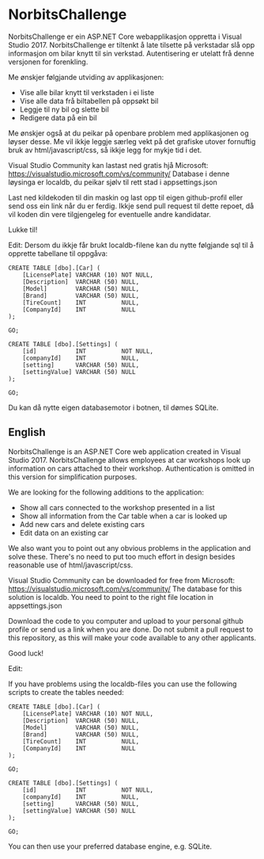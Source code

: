 # NorbitsChallenge

NorbitsChallenge er ein ASP.NET Core webapplikasjon oppretta i Visual Studio 2017. 
NorbitsChallenge er tiltenkt å late tilsette på verkstadar slå opp informasjon om bilar knytt til sin verkstad. 
Autentisering er utelatt frå denne versjonen for forenkling. 

Me ønskjer følgjande utviding av applikasjonen:

* Vise alle bilar knytt til verkstaden i ei liste
* Vise alle data frå biltabellen på oppsøkt bil
* Leggje til ny bil og slette bil
* Redigere data på ein bil

Me ønskjer også at du peikar på openbare problem med applikasjonen og løyser desse. Me vil ikkje leggje særleg vekt på det grafiske utover fornuftig bruk av html/javascript/css, så ikkje legg for mykje tid i det.

Visual Studio Community kan lastast ned gratis hjå Microsoft: https://visualstudio.microsoft.com/vs/community/
Database i denne løysinga er localdb, du peikar sjølv til rett stad i appsettings.json

Last ned kildekoden til din maskin og last opp til eigen github-profil eller send oss ein link når du er ferdig. Ikkje send pull request til dette repoet, då vil koden din vere tilgjengeleg for eventuelle andre kandidatar.

Lukke til!

Edit: Dersom du ikkje får brukt localdb-filene kan du nytte følgjande sql til å opprette tabellane til oppgåva:

```
CREATE TABLE [dbo].[Car] (
    [LicensePlate] VARCHAR (10) NOT NULL,
    [Description]  VARCHAR (50) NULL,
    [Model]        VARCHAR (50) NULL,
    [Brand]        VARCHAR (50) NULL,
    [TireCount]    INT          NULL,
    [CompanyId]    INT          NULL
);

GO;

CREATE TABLE [dbo].[Settings] (
    [id]           INT          NOT NULL,
    [companyId]    INT          NULL,
    [setting]      VARCHAR (50) NULL,
    [settingValue] VARCHAR (50) NULL
);

GO;

```
Du kan då nytte eigen databasemotor i botnen, til dømes SQLite.

## English

NorbitsChallenge is an ASP.NET Core web application created in Visual Studio 2017.
NorbitsChallenge allows employees at car workshops look up information on cars attached to their workshop.
Authentication is omitted in this version for simplification purposes.

We are looking for the following additions to the application:
* Show all cars connected to the workshop presented in a list
* Show all information from the Car table when a car is looked up
* Add new cars and delete existing cars
* Edit data on an existing car

We also want you to point out any obvious problems in the application and solve these. There's no need to put too much effort in design besides reasonable use of html/javascript/css.

Visual Studio Community can be downloaded for free from Microsoft: https://visualstudio.microsoft.com/vs/community/
The database for this solution is localdb. You need to point to the right file location in appsettings.json

Download the code to you computer and upload to your personal github profile or send us a link when you are done. Do not submit a pull request to this repository, as this will make your code available to any other applicants.

Good luck!

Edit:

If you have problems using the localdb-files you can use the following scripts to create the tables needed:

```
CREATE TABLE [dbo].[Car] (
    [LicensePlate] VARCHAR (10) NOT NULL,
    [Description]  VARCHAR (50) NULL,
    [Model]        VARCHAR (50) NULL,
    [Brand]        VARCHAR (50) NULL,
    [TireCount]    INT          NULL,
    [CompanyId]    INT          NULL
);

GO;

CREATE TABLE [dbo].[Settings] (
    [id]           INT          NOT NULL,
    [companyId]    INT          NULL,
    [setting]      VARCHAR (50) NULL,
    [settingValue] VARCHAR (50) NULL
);

GO;

```
You can then use your preferred database engine, e.g. SQLite.

